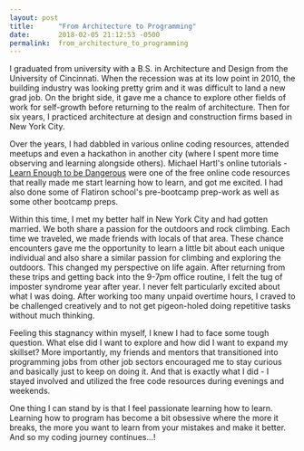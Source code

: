 ```yaml
---
layout: post
title:      "From Architecture to Programming"
date:       2018-02-05 21:12:53 -0500
permalink:  from_architecture_to_programming
---
```



I graduated from university with a B.S. in Architecture and Design from the University of Cincinnati. When the recession was at its low point in 2010, the building industry was looking pretty grim and it was difficult to land a new grad job. On the bright side, it gave me a chance to explore other fields of work for self-growth before returning to the realm of architecture. Then for six years, I practiced architecture at design and construction firms based in New York City. 

Over the years, I had dabbled in various online coding resources, attended meetups and even a hackathon in another city (where I spent more time observing and learning alongside others). Michael Hartl's online tutorials -  [Learn Enough to be Dangerous](https://www.learnenough.com/) were one of the free online code resources that really made me start learning how to learn, and got me excited. I had also done some of Flatiron school's pre-bootcamp prep-work as well as some other bootcamp preps. 

Within this time, I met my better half in New York City and had gotten married. We both share a passion for the outdoors and rock climbing.  Each time we traveled, we made friends with locals of that area. These chance encounters gave me the opportunity to learn a little bit about each unique individual and also share a similar passion for climbing and exploring the outdoors. This changed my perspective on life again. After returning from these trips and getting back into the 9-7pm office routine, I felt the tug of imposter syndrome year after year. I never felt particularly excited about what I was doing. After working too many unpaid overtime hours, I craved to be challenged creatively and to not get pigeon-holed doing repetitive tasks without much thinking. 

Feeling this stagnancy within myself, I knew I had to face some tough question. What else did I want to explore and how did I want to expand my skillset? More importantly, my friends and mentors that transitioned into programming jobs from other job sectors encouraged me to stay curious and basically just to keep on doing it. And that is exactly what I did - I stayed involved and utilized the free code resources during evenings and weekends.

One thing I can stand by is that I feel passionate learning how to learn. Learning how to program has become a bit  obsessive where the more it breaks, the more you want to learn from your mistakes and make it better. And so my coding journey continues...!
